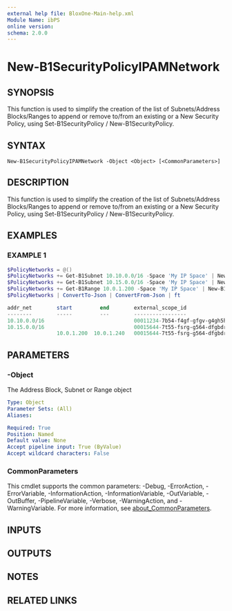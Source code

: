 ```yaml
---
external help file: BloxOne-Main-help.xml
Module Name: ibPS
online version:
schema: 2.0.0
---
```


# New-B1SecurityPolicyIPAMNetwork

## SYNOPSIS
This function is used to simplify the creation of the list of Subnets/Address Blocks/Ranges to append or remove to/from an existing or a New Security Policy, using Set-B1SecurityPolicy / New-B1SecurityPolicy.

## SYNTAX

```
New-B1SecurityPolicyIPAMNetwork -Object <Object> [<CommonParameters>]
```

## DESCRIPTION
This function is used to simplify the creation of the list of Subnets/Address Blocks/Ranges to append or remove to/from an existing or a New Security Policy, using Set-B1SecurityPolicy / New-B1SecurityPolicy.

## EXAMPLES

### EXAMPLE 1
```powershell
$PolicyNetworks = @()
$PolicyNetworks += Get-B1Subnet 10.10.0.0/16 -Space 'My IP Space' | New-B1SecurityPolicyIPAMNetwork
$PolicyNetworks += Get-B1Subnet 10.15.0.0/16 -Space 'My IP Space' | New-B1SecurityPolicyIPAMNetwork
$PolicyNetworks += Get-B1Range 10.0.1.200 -Space 'My IP Space' | New-B1SecurityPolicyIPAMNetwork
$PolicyNetworks | ConvertTo-Json | ConvertFrom-Json | ft

addr_net        start         end        external_scope_id                    ip_space_id                          scope_type
--------        -----         ---        -----------------                    -----------                          ----------
10.10.0.0/16                             00011234-7b54-f4gf-gfgv-g4gh5h6rhrdg fdsjvf98-489j-v8rj-g54t-gefsffsdf34d SUBNET
10.15.0.0/16                             00015644-7t55-fsrg-g564-dfgbdrg48gdo fdsjvf98-489j-v8rj-g54t-gefsffsdf34d SUBNET
                10.0.1.200  10.0.1.240   00015644-7t55-fsrg-g564-dfgbdrg48gdo fdsjvf98-489j-v8rj-g54t-gefsffsdf34d RANGE
```

## PARAMETERS

### -Object
The Address Block, Subnet or Range object

```yaml
Type: Object
Parameter Sets: (All)
Aliases:

Required: True
Position: Named
Default value: None
Accept pipeline input: True (ByValue)
Accept wildcard characters: False
```

### CommonParameters
This cmdlet supports the common parameters: -Debug, -ErrorAction, -ErrorVariable, -InformationAction, -InformationVariable, -OutVariable, -OutBuffer, -PipelineVariable, -Verbose, -WarningAction, and -WarningVariable. For more information, see [about_CommonParameters](http://go.microsoft.com/fwlink/?LinkID=113216).

## INPUTS

## OUTPUTS

## NOTES

## RELATED LINKS
